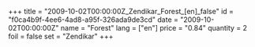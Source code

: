 +++
title = "2009-10-02T00:00:00Z_Zendikar_Forest_[en]_false"
id = "f0ca4b9f-4ee6-4ad8-a95f-326ada9de3cd"
date = "2009-10-02T00:00:00Z"
name = "Forest"
lang = ["en"]
price = "0.84"
quantity = 2
foil = false
set = "Zendikar"
+++
